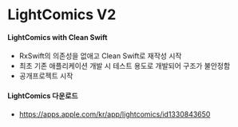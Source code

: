 # LightComics V2
#### LightComics with Clean Swift


- RxSwift의 의존성을 없애고 Clean Swift로 재작성 시작 
- 최초 기존 애플리케이션 개발 시 테스트 용도로 개발되어 구조가 불안정함
- 공개프로젝트 시작



#### LightComics 다운로드

- https://apps.apple.com/kr/app/lightcomics/id1330843650

